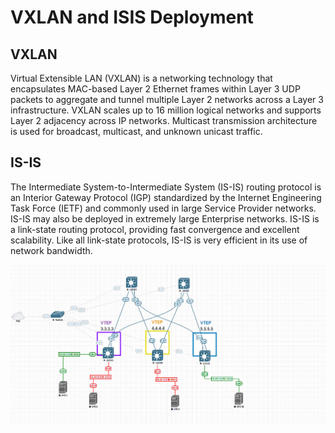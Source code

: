 # VXLAN and ISIS Deployment

## VXLAN
Virtual Extensible LAN (VXLAN) is a networking technology that encapsulates MAC-based Layer 2 Ethernet frames within Layer 3 UDP packets to aggregate and tunnel multiple Layer 2 networks across a Layer 3 infrastructure. VXLAN scales up to 16 million logical networks and supports Layer 2 adjacency across IP networks. Multicast transmission architecture is used for broadcast, multicast, and unknown unicast traffic.

## IS-IS

The Intermediate System-to-Intermediate System (IS-IS) routing protocol is an Interior Gateway Protocol (IGP) standardized by the Internet Engineering Task Force (IETF) and commonly used in large Service Provider networks. IS-IS may also be deployed in extremely large Enterprise networks. IS-IS is a link-state routing protocol, providing fast convergence and excellent scalability. Like all link-state protocols, IS-IS is very efficient in its use of network bandwidth.

![topology](./topology.png)
 
